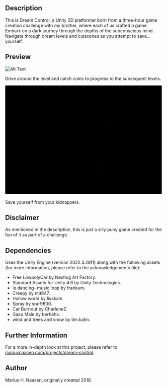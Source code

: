 ## Description

This is Dream Control, a Unity 3D platformer born from a three-hour game creation challenge with my brother, where each of us crafted a game. Embark on a dark journey through the depths of the subconscious mind. Navigate through dream levels and cutscenes as you attempt to save... yourself.

## Preview

<img src="assets/preview-car.gif" alt="Alt Text" width="600" height="350" />

Drive around the level and catch coins to progress to the subsequent levels.

<img src="assets/preview-scene.gif" alt="Alt Text" width="600" height="350" />

Save yourself from your kidnappers.

## Disclaimer

As mentioned in the description, this is just a silly puny game created for the fun of it as part of a challenge.

## Dependencies
Uses the Unity Engine (version 2022.3.29f1) along with the following assets (for more information, please refer to the acknowledgements file):
* Free LowpolyCar by Nextlog Art Factory.
* Standard Assets for Unity 4.6 by Unity Technologies.
* le dancing- music loop by frankum.
* Creepy by mit847.
* Hollow world by lisakale.
* Spray by srar9800.
* Car Burnout by CharleneZ.
* Gasp Male by bertiehs.
* wind and trees and snow by tim.kahn.

## Further Information

For a more in-depth look at this project, please refer to [mariusnaasen.com/projects/dream-control](https://mariusnaasen.com/projects/dream-control).

## Author
Marius H. Naasen, originally created 2018.
